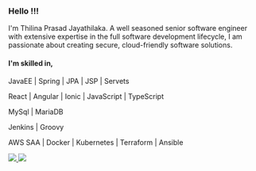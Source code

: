 ### Hello !!!
I'm Thilina Prasad Jayathilaka. A well seasoned senior software engineer with extensive expertise in the full software development lifecycle, I am passionate about creating secure, cloud-friendly software solutions.

#### I'm skilled in,
JavaEE | Spring | JPA | JSP | Servets

React | Angular | Ionic | JavaScript | TypeScript

MySql | MariaDB

Jenkins | Groovy

AWS SAA | Docker | Kubernetes | Terraform | Ansible

<a href="https://www.linkedin.com/in/thilinaprasad" target="_blank">
  <img src="https://img.shields.io/badge/-Thilina%20Prasad%20Jayathilaka-blue?style=flat-square&logo=Linkedin&logoColor=white">
</a>

<a href="mailto:thilina.prashad25@gmail.com" target="_blank">
  <img src="https://img.shields.io/badge/-thilina.prashad25@gmail.com-c14438?style=flat-square&logo=Gmail&logoColor=white">
</a>
